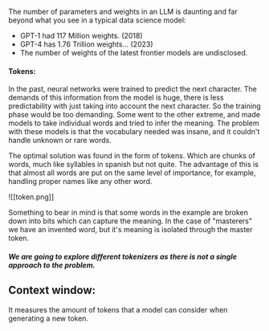 
The number of parameters and weights in an LLM is daunting and far beyond what you see in a typical data science model:

- GPT-1 had 117 Million weights. (2018)
- GPT-4 has 1.76 Trillion weights... (2023)
- The number of weights of the latest frontier models are undisclosed.

#### Tokens:

In the past, neural networks were trained to predict the next character. The demands of this information from the model is huge, there is less predictability with just taking into account the next character. So the training phase would be too demanding. 
Some went to the other extreme, and made models to take individual words and tried to infer the meaning. The problem with these models is that the vocabulary needed was insane, and it couldn't handle unknown or rare words.

The optimal solution was found in the form of tokens. Which are chunks of words, much like syllables in spanish but not quite. The advantage of this is that almost all words are put on the same level of importance, for example, handling proper names like any other word.

![[token.png]]

Something to bear in mind is that some words in the example are broken down into bits which can capture the meaning. In the case of "masterers" we have an invented word, but it's meaning is isolated through the master token. 

##### We are going to explore different tokenizers as there is not a single approach to the problem.

## Context window:

It measures the amount of tokens that a model can consider when generating a new token. 
